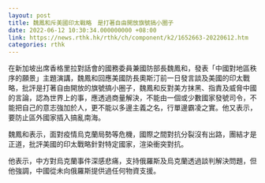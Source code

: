 ```yaml
---
layout: post
title: 魏鳳和斥美國印太戰略　是打著自由開放旗號搞小圈子
date: 2022-06-12 10:30:34.000000000 +08:00
link: https://news.rthk.hk/rthk/ch/component/k2/1652663-20220612.htm
categories: rthk
---
```


在新加坡出席香格里拉對話會的國務委員兼國防部長魏鳳和，發表「中國對地區秩序的願景」主題演講，魏鳳和回應美國防長奧斯汀前一日發言談及美國的印太戰略，批評是打著自由開放的旗號搞小圈子，魏鳳和反對美方抹黑、指責及威脅中國的言論，認為世界上的事，應透過商量解決，不能由一個或少數國家發號司令，不能把自己的意志強加於人，更不能以多邊主義之名，行單邊霸凌之實。他又表示，要防止區外國家插入搞亂南海。

魏鳳和表示，面對疫情烏克蘭局勢等危機，國際之間對抗分裂沒有出路，團結才是正道，批評美國的印太戰略針對特定國家，渲染衝突對抗。

他表示，中方對烏克蘭事件深感悲痛，支持俄羅斯及烏克蘭透過談判解決問題，但他強調，中國從未向俄羅斯提供過任何物資支援。
